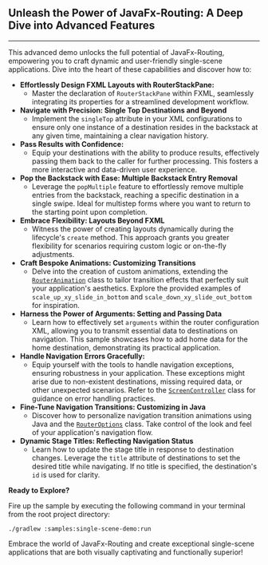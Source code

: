 ## Unleash the Power of JavaFx-Routing: A Deep Dive into Advanced Features ## 

---

This advanced demo unlocks the full potential of JavaFx-Routing, empowering you to craft dynamic and user-friendly single-scene applications. Dive into the heart of these capabilities and discover how to:

* **Effortlessly Design FXML Layouts with RouterStackPane:**
    - Master the declaration of `RouterStackPane` within FXML, seamlessly integrating its properties for a streamlined development workflow.
* **Navigate with Precision: Single Top Destinations and Beyond**
    - Implement the `singleTop` attribute in your XML configurations to ensure only one instance of a destination resides in the backstack at any given time, maintaining a clear navigation history.
* **Pass Results with Confidence:**
    - Equip your destinations with the ability to produce results, effectively passing them back to the caller for further processing. This fosters a more interactive and data-driven user experience.
* **Pop the Backstack with Ease: Multiple Backstack Entry Removal**
    - Leverage the `popMultiple` feature to effortlessly remove multiple entries from the backstack, reaching a specific destination in a single swipe. Ideal for multistep forms where you want to return to the starting point upon completion.
* **Embrace Flexibility: Layouts Beyond FXML**
    - Witness the power of creating layouts dynamically during the lifecycle's `create` method. This approach grants you greater flexibility for scenarios requiring custom logic or on-the-fly adjustments.
* **Craft Bespoke Animations: Customizing Transitions**
    - Delve into the creation of custom animations, extending the [`RouterAnimation`](../../library/src/main/java/rahulstech/jfx/routing/element/RouterAnimation.java) class to tailor transition effects that perfectly suit your application's aesthetics. Explore the provided examples of `scale_up_xy_slide_in_bottom` and `scale_down_xy_slide_out_bottom` for inspiration.
* **Harness the Power of Arguments: Setting and Passing Data**
    - Learn how to effectively set `arguments` within the router configuration XML, allowing you to transmit essential data to destinations on navigation. This sample showcases how to add home data for the home destination, demonstrating its practical application.
* **Handle Navigation Errors Gracefully:**
    - Equip yourself with the tools to handle navigation exceptions, ensuring robustness in your application. These exceptions might arise due to non-existent destinations, missing required data, or other unexpected scenarios. Refer to the [`ScreenController`](./src/main/java/rahulstech/jfx/singlescenedemo/ScreenController.java) class for guidance on error handling practices.
* **Fine-Tune Navigation Transitions: Customizing in Java**
    - Discover how to personalize navigation transition animations using Java and the [`RouterOptions`](../../library/src/main/java/rahulstech/jfx/routing/RouterOptions.java) class. Take control of the look and feel of your application's navigation flow.
* **Dynamic Stage Titles: Reflecting Navigation Status**
    - Learn how to update the stage title in response to destination changes. Leverage the `title` attribute of destinations to set the desired title while navigating. If no title is specified, the destination's `id` is used for clarity.

**Ready to Explore?**

Fire up the sample by executing the following command in your terminal from the root project directory:

```shell
./gradlew :samples:single-scene-demo:run
```

Embrace the world of JavaFx-Routing and create exceptional single-scene applications that are both visually captivating and functionally superior!